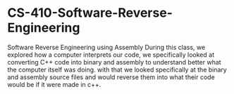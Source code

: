 # CS-410-Software-Reverse-Engineering
Software Reverse Engineering using Assembly
During this class, we explored how a computer interprets our code, we specifically looked at converting  C++ code into binary and assembly to understand better what the computer itself was doing. with that we looked specifically at the binary and assembly source files and would reverse them into what their code would be if it were made in c++.
